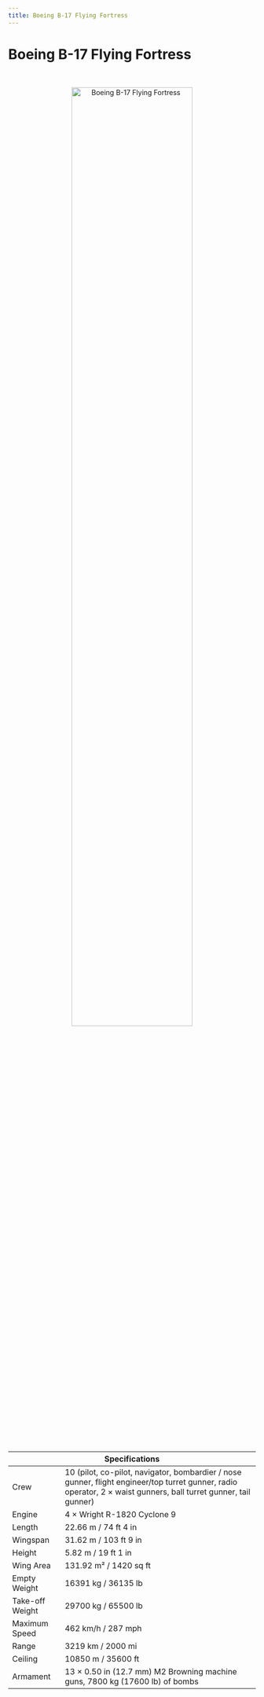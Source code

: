 ```yaml
---
title: Boeing B-17 Flying Fortress
---
```


<h1 class="center-header">Boeing B-17 Flying Fortress</h1>

<br>

<p align="center">
  <img src="../images/boeing_b-17_flying_fortress.jpg" alt="Boeing B-17 Flying Fortress" width="70%">
</p>

<br>

<table class="table_component">
  <thead>
    <tr>
      <th colspan="2" class="header">Specifications</th>
    </tr>
  </thead>
  <tbody>
    <tr>
      <td>Crew</td>
      <td>10 (pilot, co-pilot, navigator, bombardier / nose gunner, flight engineer/top turret gunner, radio operator, 2 × waist gunners, ball turret gunner, tail gunner)</td>
    </tr>
    <tr>
      <td>Engine</td>
      <td>4 × Wright R-1820 Cyclone 9</td>
    </tr>
    <tr>
      <td>Length</td>
      <td>22.66 m / 74 ft 4 in</td>
    </tr>
    <tr>
      <td>Wingspan</td>
      <td>31.62 m / 103 ft 9 in</td>
    </tr>
    <tr>
      <td>Height</td>
      <td>5.82 m / 19 ft 1 in</td>
    </tr>
    <tr>
      <td>Wing Area</td>
      <td>131.92 m² / 1420 sq ft</td>
    </tr>
    <tr>
      <td>Empty Weight</td>
      <td>16391 kg / 36135 lb</td>
    </tr>
    <tr>
      <td>Take-off Weight</td>
      <td>29700 kg / 65500 lb</td>
    </tr>
    <tr>
      <td>Maximum Speed</td>
      <td>462 km/h / 287 mph</td>
    </tr>
    <tr>
      <td>Range</td>
      <td>3219 km / 2000 mi</td>
    </tr>
    <tr>
      <td>Ceiling</td>
      <td>10850 m / 35600 ft</td>
    </tr>
    <tr>
      <td>Armament</td>
      <td>13 × 0.50 in (12.7 mm) M2 Browning machine guns, 7800 kg (17600 lb) of bombs</td>
    </tr>
  </tbody>
</table>